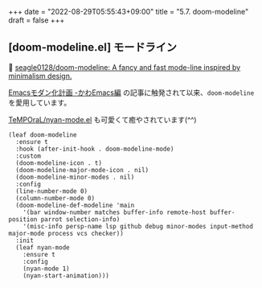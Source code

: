 +++
date = "2022-08-29T05:55:43+09:00"
title = "5.7. doom-modeline"
draft = false
+++
## [doom-modeline.el] モードライン
🔗 [seagle0128/doom-modeline: A fancy and fast mode-line inspired by minimalism design.](https://github.com/seagle0128/doom-modeline) 

[Emacsモダン化計画 -かわEmacs編](https://qiita.com/Ladicle/items/feb5f9dce9adf89652cf) の記事に触発されて以来、`doom-modeline` を愛用しています。 

[TeMPOraL/nyan-mode.el](https://github.com/TeMPOraL/nyan-mode) も可愛くて癒やされています(^^)

```emacs-lisp
(leaf doom-modeline
  :ensure t
  :hook (after-init-hook . doom-modeline-mode)
  :custom
  (doom-modeline-icon . t)
  (doom-modeline-major-mode-icon . nil)
  (doom-modeline-minor-modes . nil)
  :config
  (line-number-mode 0)
  (column-number-mode 0)
  (doom-modeline-def-modeline 'main
    '(bar window-number matches buffer-info remote-host buffer-position parrot selection-info)
    '(misc-info persp-name lsp github debug minor-modes input-method major-mode process vcs checker))
  :init
  (leaf nyan-mode
	:ensure t
	:config
	(nyan-mode 1)
	(nyan-start-animation)))
```
